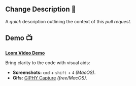 ## Change Description 👋

A _quick_ description outlining the context of this _pull request_.

## Demo 📺

**[Loom Video Demo](https://www.loom.com/)**

Bring clarity to the code with visual aids:

-   **Screenshots:** `cmd` + `shift` + `4` _(MacOS)_.
-   **Gifs:** [GIPHY Capture](https://giphy.com/apps/giphycapture) _(free/MacOS)_.
